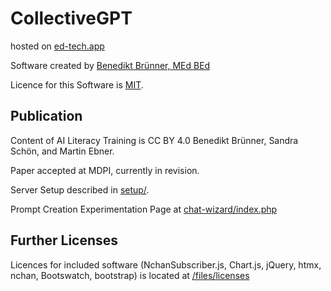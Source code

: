 # CollectiveGPT

hosted on [ed-tech.app](https://ed-tech.app)

Software created by [Benedikt Brünner, MEd BEd](https://brünner.at)

Licence for this Software is [MIT](./LICENSE). 

## Publication

Content of AI Literacy Training is CC BY 4.0 Benedikt Brünner, Sandra Schön, and Martin Ebner.

Paper accepted at MDPI, currently in revision.

Server Setup described in [setup/](./setup/README.md).

Prompt Creation Experimentation Page at [chat-wizard/index.php](.chat-wizard/index.php)

## Further Licenses
Licences for included software (NchanSubscriber.js, Chart.js, jQuery, htmx, nchan, Bootswatch, bootstrap) is located at [/files/licenses](./files/licenses)
